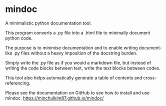 # mindoc

A minimalistic python documentation tool.

This program converts a .py file into a .html file to minimally document python code.

The purpose is to minimise documentation and to enable writing document-like .py files without a heavy imposition of the docstring burden.

Simply write the .py file as if you would a markdown file, but instead of writing the code blocks between text, write the text blocks between codes.

This tool also helps automatically generate a table of contents and cross-referencing.

Please see the documentation on GitHub to see how to install and use mindoc.
https://minchulkim87.github.io/mindoc/